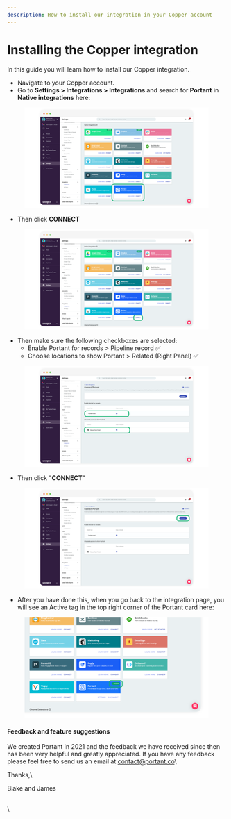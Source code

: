 ```yaml
---
description: How to install our integration in your Copper account
---
```


# Installing the Copper integration

In this guide you will learn how to install our Copper integration.

* Navigate to your Copper account.
* Go to **Settings > Integrations > Integrations** and search for **Portant** in **Native integrations** here:

<figure><img src="../../.gitbook/assets/pika-1712758093346-1x.png" alt=""><figcaption></figcaption></figure>

* Then click **CONNECT**

<figure><img src="../../.gitbook/assets/pika-1712758274250-1x.png" alt=""><figcaption></figcaption></figure>

* Then make sure the following checkboxes are selected:
  * Enable Portant for records > Pipeline record  ✅
  * Choose locations to show Portant > Related (Right Panel)  ✅

<figure><img src="../../.gitbook/assets/pika-1712758352576-1x.png" alt=""><figcaption></figcaption></figure>

* Then click "**CONNECT**"

<figure><img src="../../.gitbook/assets/pika-1712758542583-1x.png" alt=""><figcaption></figcaption></figure>

* After you have done this, when you go back to the integration page, you will see an Active tag in the top right corner of the Portant card here:

<figure><img src="../../.gitbook/assets/pika-1712758661658-1x.png" alt=""><figcaption></figcaption></figure>

#### Feedback and feature suggestions

We created Portant in 2021 and the feedback we have received since then has been very helpful and greatly appreciated. If you have any feedback please feel free to send us an email at [contact@portant.co](mailto:contact@portant.co)\


Thanks,\


Blake and James

\
\
